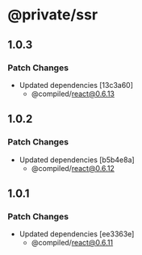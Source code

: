 # @private/ssr

## 1.0.3

### Patch Changes

- Updated dependencies [13c3a60]
  - @compiled/react@0.6.13

## 1.0.2

### Patch Changes

- Updated dependencies [b5b4e8a]
  - @compiled/react@0.6.12

## 1.0.1

### Patch Changes

- Updated dependencies [ee3363e]
  - @compiled/react@0.6.11
